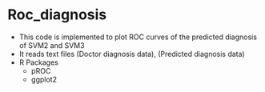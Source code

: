 # Roc_diagnosis

- This code is implemented to plot ROC curves of the predicted diagnosis of SVM2 and SVM3
- It reads text files (Doctor diagnosis data), (Predicted diagnosis data)
- R Packages
    - pROC
    - ggplot2 
